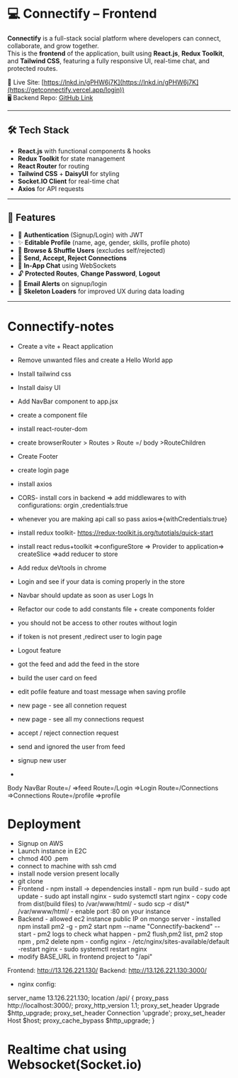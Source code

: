 # 💻 Connectify – Frontend

**Connectify** is a full-stack social platform where developers can connect, collaborate, and grow together.  
This is the **frontend** of the application, built using **React.js**, **Redux Toolkit**, and **Tailwind CSS**, featuring a fully responsive UI, real-time chat, and protected routes.

🔗 Live Site: [https://lnkd.in/gPHW6j7K](https://lnkd.in/gPHW6j7K](https://getconnectify.vercel.app/login))  
🖥️ Backend Repo: [GitHub Link](https://lnkd.in/giBWPYPp)

---

## 🛠️ Tech Stack

- **React.js** with functional components & hooks
- **Redux Toolkit** for state management
- **React Router** for routing
- **Tailwind CSS** + **DaisyUI** for styling
- **Socket.IO Client** for real-time chat
- **Axios** for API requests

---

## 🎯 Features

- 🔐 **Authentication** (Signup/Login) with JWT
- ✨ **Editable Profile** (name, age, gender, skills, profile photo)
- 🔄 **Browse & Shuffle Users** (excludes self/rejected)
- 🤝 **Send, Accept, Reject Connections**
- 💬 **In-App Chat** using WebSockets
- 🔓 **Protected Routes**, **Change Password**, **Logout**
- 📨 **Email Alerts** on signup/login
- 🦴 **Skeleton Loaders** for improved UX during data loading

---
















































# Connectify-notes 
- Create a vite + React application
- Remove unwanted files and create a Hello World app
- Install tailwind css
- Install daisy UI
- Add NavBar component to app.jsx
- create a component file 
- install react-router-dom
- create browserRouter > Routes > Route =/ body >RouteChildren
- Create Footer
- create login page
- install axios
- CORS- install cors in backend => add middlewares to with configurations: orgin ,credentials:true
-  whenever you are making api call so pass axios=>{withCredentials:true}

- install redux toolkit- https://redux-toolkit.js.org/tutotials/quick-start

- install react redus+toolkit =>configureStore => Provider to application=> createSlice =>add reducer to store

- Add redux deVtools in chrome
- Login and see if your data is coming properly in the store
- Navbar should update as soon as user Logs In
- Refactor our code to add constants file + create components folder
- you should not be access to other routes without login
- if token is not present ,redirect user to login page
- Logout feature
- got the feed and add the feed in the store
- build the user card on feed
- edit pofile feature and toast message when saving profile
-  new page - see all connetion request
- new page - see all my connections request
- accept / reject connection request
- send and ignored the user from feed
- signup new user
- 













Body
    NavBar
    Route=/   =>feed
    Route=/Login   =>Login
    Route=/Connections   =>Connections
    Route=/profile  =>profile
    


# Deployment

- Signup on AWS
- Launch instance in E2C
- chmod 400 <secret>.pem
- connect to machine with ssh cmd
- install node version present locally
- git clone
- Frontend
      - npm install -> dependencies install
      - npm run build
      - sudo apt update
      - sudo apt install nginx
      - sudo systemctl start nginx
      - copy code from dist(build files) to /var/www/html/
      - sudo scp -r dist/* /var/wwww/html/
      - enable port :80 on your instance
- Backend
      - allowed ec2 instance public IP on mongo server 
      - installed  npm install pm2 -g
      - pm2 start npm --name "Connectify-backend" -- start
      - pm2 logs to check what happen
      - pm2 flush,pm2 list, pm2 stop npm , pm2 delete npm
      - config nginx - /etc/nginx/sites-available/default
      -restart nginx - sudo systemctl restart nginx
- modify BASE_URL in frontend project to "/api"






Frontend: http://13.126.221.130/
Backend: http://13.126.221.130:3000/


- nginx config:

server_name 13.126.221.130;
 location /api/ {
        proxy_pass http://localhost:3000/;
        proxy_http_version 1.1;
        proxy_set_header Upgrade $http_upgrade;
        proxy_set_header Connection 'upgrade';
        proxy_set_header Host $host;
        proxy_cache_bypass $http_upgrade;
    }


# Realtime chat using Websocket(Socket.io)

